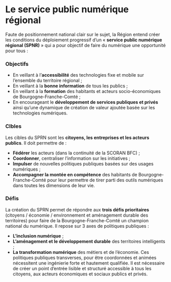 # Le service public numérique régional

Faute de positionnement national clair sur le sujet, la Région entend créer les conditions du déploiement progressif d’un « **service public numérique régional \(SPNR\)** » qui a pour objectif de faire du numérique une opportunité pour tous :

### Objectifs

* En veillant à l’**accessibilité** des technologies fixe et mobile sur l’ensemble du territoire régional ; 
* En veillant à la **bonne information** de tous les publics ; 
* En veillant à la **formation** des habitants et acteurs socio-économiques de Bourgogne-Franche-Comté ; 
* En encourageant le **développement de services publiques et privés** ainsi qu’une dynamique de création de valeur ajoutée basée sur les technologies numériques.

### CIbles

Les cibles du SPRN sont les **citoyens, les entreprises et les acteurs publics**. Il doit permettre de :

* **Fédérer** les acteurs \(dans la continuité de la SCORAN BFC\) ;
* **Coordonner**, centraliser l’information sur les initiatives ; 
* **Impulser** de nouvelles politiques publiques basées sur des usages numériques ; 
* **Accompagner la montée en compétence** des habitants de Bourgogne-Franche-Comté pour leur permettre de tirer parti des outils numériques dans toutes les dimensions de leur vie.

### Défis

La création du SPRN permet de répondre aux **trois défis prioritaires** \(citoyens / économie / environnement et aménagement durable des territoires\) pour faire de la Bourgogne-Franche-Comté un champion national du numérique. Il repose sur 3 axes de politiques publiques :

* **L’inclusion numérique** ;
* **L’aménagement et le développement durable** des territoires intelligents ;
* **La transformation numérique** des métiers et de l’économie. Ces politiques publiques transverses, pour être coordonnées et animées nécessitent une ingénierie forte et hautement qualifiée. Il est nécessaire de créer un point d’entrée lisible et structuré accessible à tous les citoyens, aux acteurs économiques et sociaux publics et privés.

